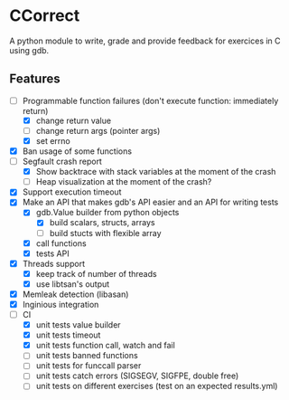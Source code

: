 # CCorrect

A python module to write, grade and provide feedback for exercices in C using gdb.

## Features

- [ ] Programmable function failures (don't execute function: immediately return)
    - [x] change return value
    - [ ] change return args (pointer args)
    - [x] set errno
- [x] Ban usage of some functions
- [ ] Segfault crash report
    - [x] Show backtrace with stack variables at the moment of the crash
    - [ ] Heap visualization at the moment of the crash?
- [x] Support execution timeout
- [x] Make an API that makes gdb's API easier and an API for writing tests
    - [x] gdb.Value builder from python objects
        - [x] build scalars, structs, arrays
        - [ ] build stucts with flexible array
    - [x] call functions
    - [x] tests API
- [x] Threads support
    - [x] keep track of number of threads
    - [x] use libtsan's output
- [x] Memleak detection (libasan)
- [x] Inginious integration
- [ ] CI
    - [x] unit tests value builder
    - [x] unit tests timeout
    - [x] unit tests function call, watch and fail
    - [ ] unit tests banned functions
    - [ ] unit tests for funccall parser
    - [ ] unit tests catch errors (SIGSEGV, SIGFPE, double free)
    - [ ] unit tests on different exercises (test on an expected results.yml)

<!-- 
check all if malloc, SIGALRM setter etc in CCorrect internals dont fail, raise exception if they do

-> IMPORTANT: test segfaults, double free, floating point exception, etc feedback WITH AND WITHOUT libasan
              test timeout feedback
            TEST crash_log feedback on inginious (only if asan_log not present but crash_log is...)

-> CHECK if ccorrect is compatible with multithreading and programs that fork


-> LIMITATION?: when the inferior forks itself -> what to to in this case?

-> LIMITATION?: gdb.Value builder: flexible arrays at the end of a struct

-> LIMITATION?: parser of source files to find function calls is limited to C99 with some C11 features (but not all) -> maybe fixable by using clang's python api instead of pycparser

-> LIMITATION?: MUST be compiled with '-fno-builtin' (it works without this but can miss some functions: printf can be converted into puts by the compiler. Doing this prevents it)
    -> understand this better as it's not completely accurate
gcc sample.c other.c -g -fno-builtin -o sample


-> WARNING: there MUST be debug symbols available for libc, libasan, libtsan or more (depending on the tested program)


Compare why using libasan is better than valgrind:
valgrind integration (using valgrind's gdb server) to collect stats on memleaks, threads, open file descriptors, other memory stats
      -> https://valgrind.org/docs/manual/manual-core-adv.html
      -> https://indico.cern.ch/event/392796/contributions/1827927/attachments/1196707/1744649/vgdb.pdf
 -> if we monitor a function and compare start breakpoint and finish breakpoint mem leaks with (monitor leak_check) command, we can deduce if there was a memory leak
      inside this function (example application: student needs to code a function that manipulates a linked list, like removing elements, we can check
      that they have correctly freed the memory)
  -> OR maybe simpler: do it at the end and parse the complete oupput trace to check if our monitored function is in it
  -> Be careful of eventual libraries that may cause leakage that is not caused by the student -> find a way to detect this to not report this leak
-->

